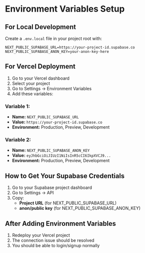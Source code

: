 # Environment Variables Setup

## For Local Development

Create a `.env.local` file in your project root with:

```env
NEXT_PUBLIC_SUPABASE_URL=https://your-project-id.supabase.co
NEXT_PUBLIC_SUPABASE_ANON_KEY=your-anon-key-here
```

## For Vercel Deployment

1. Go to your Vercel dashboard
2. Select your project
3. Go to Settings → Environment Variables
4. Add these variables:

### Variable 1:
- **Name:** `NEXT_PUBLIC_SUPABASE_URL`
- **Value:** `https://your-project-id.supabase.co`
- **Environment:** Production, Preview, Development

### Variable 2:
- **Name:** `NEXT_PUBLIC_SUPABASE_ANON_KEY`
- **Value:** `eyJhbGciOiJIUzI1NiIsInR5cCI6IkpXVCJ9...`
- **Environment:** Production, Preview, Development

## How to Get Your Supabase Credentials

1. Go to your Supabase project dashboard
2. Go to Settings → API
3. Copy:
   - **Project URL** (for NEXT_PUBLIC_SUPABASE_URL)
   - **anon/public key** (for NEXT_PUBLIC_SUPABASE_ANON_KEY)

## After Adding Environment Variables

1. Redeploy your Vercel project
2. The connection issue should be resolved
3. You should be able to login/signup normally
